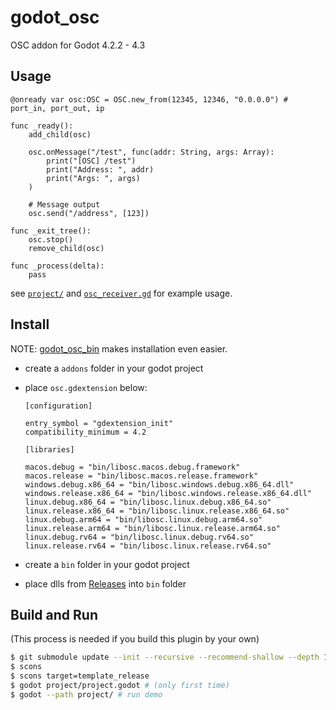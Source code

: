 # godot_osc

OSC addon for Godot 4.2.2 - 4.3

## Usage

```gdscript
@onready var osc:OSC = OSC.new_from(12345, 12346, "0.0.0.0") # port_in, port_out, ip

func _ready():
	add_child(osc)

	osc.onMessage("/test", func(addr: String, args: Array):
		print("[OSC] /test")
		print("Address: ", addr)
		print("Args: ", args)
	)

	# Message output
	osc.send("/address", [123])

func _exit_tree():
	osc.stop()
	remove_child(osc)

func _process(delta):
	pass
```

see [`project/`](project) and [`osc_receiver.gd`](project/osc_receiver.gd) for example usage.

## Install

NOTE: [godot_osc_bin](https://github.com/funatsufumiya/godot_osc_bin) makes installation even easier.

- create a `addons` folder in your godot project
- place `osc.gdextension` below:

    ```text
    [configuration]

    entry_symbol = "gdextension_init"
    compatibility_minimum = 4.2

    [libraries]

    macos.debug = "bin/libosc.macos.debug.framework"
    macos.release = "bin/libosc.macos.release.framework"
    windows.debug.x86_64 = "bin/libosc.windows.debug.x86_64.dll"
    windows.release.x86_64 = "bin/libosc.windows.release.x86_64.dll"
    linux.debug.x86_64 = "bin/libosc.linux.debug.x86_64.so"
    linux.release.x86_64 = "bin/libosc.linux.release.x86_64.so"
    linux.debug.arm64 = "bin/libosc.linux.debug.arm64.so"
    linux.release.arm64 = "bin/libosc.linux.release.arm64.so"
    linux.debug.rv64 = "bin/libosc.linux.debug.rv64.so"
    linux.release.rv64 = "bin/libosc.linux.release.rv64.so"
    ```

- create a `bin` folder in your godot project
- place dlls from [Releases](https://github.com/funatsufumiya/godot_osc/releases) into `bin` folder

## Build and Run

(This process is needed if you build this plugin by your own)

```bash
$ git submodule update --init --recursive --recommend-shallow --depth 1
$ scons
$ scons target=template_release
$ godot project/project.godot # (only first time)
$ godot --path project/ # run demo
```

